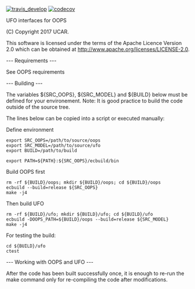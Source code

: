 [![travis_develop](https://travis-ci.com/JCSDA/ufo.svg?token=zswWHqwVimHTBAygfenZ&branch=develop)](https://travis-ci.com/JCSDA/ufo)
[![codecov](https://codecov.io/gh/JCSDA/ufo/branch/develop/graph/badge.svg?token=kTqYXNeF6h)](https://codecov.io/gh/JCSDA/ufo)

UFO interfaces for OOPS

(C) Copyright 2017 UCAR.

This software is licensed under the terms of the Apache Licence Version 2.0
which can be obtained at http://www.apache.org/licenses/LICENSE-2.0.

--- Requirements ---

See OOPS requirements

--- Building ---

The variables ${SRC_OOPS}, ${SRC_MODEL} and ${BUILD} below must be defined for your
environement.
Note: It is good practice to build the code outside of the source tree.

The lines below can be copied into a script or executed manually:

Define environment

    export SRC_OOPS=/path/to/source/oops
    export SRC_MODEL=/path/to/source/ufo
    export BUILD=/path/to/build

    export PATH=${PATH}:${SRC_OOPS}/ecbuild/bin

Build OOPS first

    rm -rf ${BUILD}/oops; mkdir ${BUILD}/oops; cd ${BUILD}/oops
    ecbuild --build=release ${SRC_OOPS}
    make -j4

Then build UFO

    rm -rf ${BUILD}/ufo; mkdir ${BUILD}/ufo; cd ${BUILD}/ufo
    ecbuild -DOOPS_PATH=${BUILD}/oops --build=release ${SRC_MODEL}
    make -j4

For testing the build:

    cd ${BUILD}/ufo
    ctest

--- Working with OOPS and UFO ---

After the code has been built successfully once, it is enough to re-run the make
command only for re-compiling the code after modifications.

